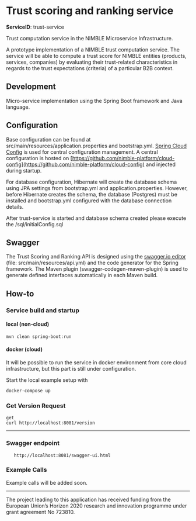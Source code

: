 # Trust scoring and ranking service
**ServiceID**: trust-service

Trust computation service in the NIMBLE Microservice Infrastructure.

A prototype implementation of a NIMBLE trust computation service. The service will be able to compute a trust score for NIMBLE entities (products, services, companies) by evaluating their trust-related characteristics in regards to the trust expectations (criteria) of a particular B2B context. 

## Development

Micro-service implementation using the Spring Boot framework and Java language.
  
## Configuration

Base configuration can be found at src/main/resources/application.properties and bootstrap.yml.
[Spring Cloud Config](https://cloud.spring.io/spring-cloud-config/) is used for central configuration management. A central configuration is hosted on [https://github.com/nimble-platform/cloud-config](https://github.com/nimble-platform/cloud-config)
and injected during startup.

For database configuration, Hibernate will create the database schema using JPA settings from bootstrap.yml and application.properties.
However, before Hibernate creates the schema, the database (Postgres) must be installed and  bootstrap.yml configured with the database connection details.

After trust-service is started and database schema created please execute the /sql/initialConfig.sql 


## Swagger

The Trust Scoring and Ranking API is designed using the [swagger.io editor](http://editor.swagger.io) (file: src/main/resources/api.yml) and the code generator for the Spring framework. 
The Maven plugin (swagger-codegen-maven-plugin) is used to generate defined interfaces automatically in each Maven build.

## How-to

### Service build and startup

#### local (non-cloud)
 ```
 mvn clean spring-boot:run
 ```
 
#### docker (cloud)
 It will be possible to run the service in docker environment from core cloud infrastructure, but this part is still under configuration.
 
 Start the local example setup with
 
 ```bash
 docker-compose up
 ```
 
### Get Version Request
 ```
 get
 curl http://localhost:8081/version
  ```
 ---
 
### Swagger endpoint 
 ```
	http://localhost:8081/swagger-ui.html
 ```
 
### Example Calls

Example calls will be added soon.

 ---
The project leading to this application has received funding from the European Union’s Horizon 2020 research and innovation programme under grant agreement No 723810.